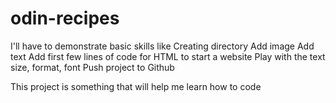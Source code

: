 # odin-recipes
I'll have to demonstrate basic skills like
Creating directory 
Add image
Add text 
Add first few lines of code for HTML to start a website 
Play with the text size, format, font 
Push project to Github 


This project is something that will help me learn how to code

